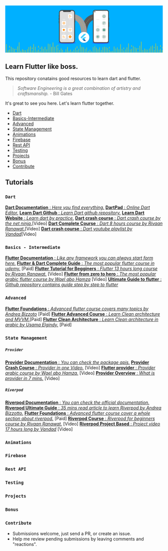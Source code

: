 [![Banner](./assets/flutter.gif)](https://flutter.dev)

## Learn Flutter like boss.

This repository conatains good resources to learn dart and flutter.

> *Software Engineering is a great combination of artistry and craftsmanship.* - Bill Gates

It's great to see you here. Let's learn flutter together.

* [Dart](#dart)
* [Basics-Intermediate](#basics)
* [Advanced](#advanced)
* [State Management](#state-management)
* [Animations](#animations)
* [Firebase](#firebase)
* [Rest API](#rest-api)
* [Testing](#testing)
* [Projects](#projects)
* [Bonus](#bonus)
* [Contribute](#contribute)

## Tutorials


### `Dart`
[**Dart Documentation** : _Here you find everything._](https://dart.dev/guides)
[**DartPad** : _Online Dart Editor._](https://dartpad.dev/)
[**Learn Dart Github** : _Learn Dart github repository._](https://github.com/dwyl/learn-dart)
[**Learn Dart Website** : _Learn dart by practice._](https://dart-tutorial.com/)
[**Dart crash course** : _Dart crash course by the net ninja._](https://youtube.com/playlist?list=PL4cUxeGkcC9iVGY3ppchN9kIauln8IiEh&si=61GGGY9tPxl--cyK)[Video]
[**Dart Complete Course** : _Dart 8 hours course by Rivaan Ranawat._](https://youtu.be/Fqcsow_7go4?si=CSP3pvyY_AZPTSR-)[Video]
[**Dart crash course** : _Dart youtube playlist by Vandad_](https://youtube.com/playlist?list=PL6yRaaP0WPkVLSOchfoIA0ZXySz4eSYV2&si=2jMsinA2jHOZkLQu)[Video]

### `Basics - Intermediate`


[**Flutter Documentation** : _Like any framework you can always start form here._](https://docs.flutter.dev/)
[**Flutter & Dart Complete Guide** : _The most popular flutter course in udemy._](https://www.udemy.com/course/learn-flutter-dart-to-build-ios-android-apps/) [Paid]
[**Flutter Tutorial for Begginers** : _Flutter 13 hours long course by Rivaan Ranawat._](https://youtu.be/BiOSCpV-lts?si=PVSIIy9MWuwZsG7Y) [Video]
[**Flutter from zero to hero** : _The most popular arabic flutter course by Wael abo Hamza_](https://youtube.com/playlist?list=PL93xoMrxRJIvtIXjAiX15wcyNv-LOWZa9&si=EumuYypYsQLzBMfD) [Video]
[**Ultimate Guide to flutter** : _Github repository contains guide step by step to flutter_](https://github.com/antz22/ultimate-guide-to-flutter)

### `Advanced`

[**Flutter Foundations** : _Advanced flutter course covers many topics by Andrea Bizzoto_](https://courses.codewithandrea.com/p/flutter-foundations-complete) [Paid]
[**Flutter Advanced Course** : _Learn Clean architecture and MVVM._](https://www.udemy.com/course/flutter-advanced-course-clean-architecture-with-mvvm/)[Paid]
[**Flutter Clean Architecture** : _Learn Clean architecture in arabic by Usama Elgindy._](https://www.udemy.com/course/flutter-clean-architecture-2022-flutter-3-in-arabic) [Paid]

### `State Management`

##### `Provider`
[**Provider Documentation** : _You can check the package apis._](https://pub.dev/packages/provider)
[**Provider Crash Course** : _Provider in one Video._](https://www.youtube.com/watch?v=ABfwe8nUi-s) [Video]
[**Flutter provider** : _Provider arabic course by Wael abo Hamza._](https://youtube.com/playlist?list=PL93xoMrxRJIviJiC76oO5aV8bDp2s3OrA&si=TArdaVL7QhNsMhRc) [Video]
[**Provider Overview** : _What is provider in 7 mins._](https://youtu.be/uWlw3gEl4io?si=1TP4UvQp0iULfK-3) [Video]

##### `Riverpod`
[**Riverpod Documentation** : _You can check the official documentation._](https://pub.dev/packages/riverpod)
[**Riverpod Ultimate Guide** : _35 mins read article to learn Riverpod by Andrea Bizzotto._](https://codewithandrea.com/articles/flutter-state-management-riverpod/)
[**Flutter Foundations** : _Advanced flutter course cover a whole section about riverpod._](https://courses.codewithandrea.com/p/flutter-foundations-complete) [Paid]
[**Riverpod Course** : _Riverpod for beginners course by Rivaan Ranawat._](https://youtu.be/pwflXIA-6YQ?si=gWgmIItO5j52C1t5) [Video]
[**Riverpod Project Based** : _Project video 17 hours long by Vandad_](https://youtu.be/vtGCteFYs4M?si=ddKWhP9wfmjC_nWY) [Video]


### `Animations`
### `Firebase`
### `Rest API`
### `Testing`
### `Projects`
### `Bonus`
### `Contribute`

* Submissions welcome, just send a PR, or create an issue.
* Help me review pending submissions by leaving comments and "reactions".






